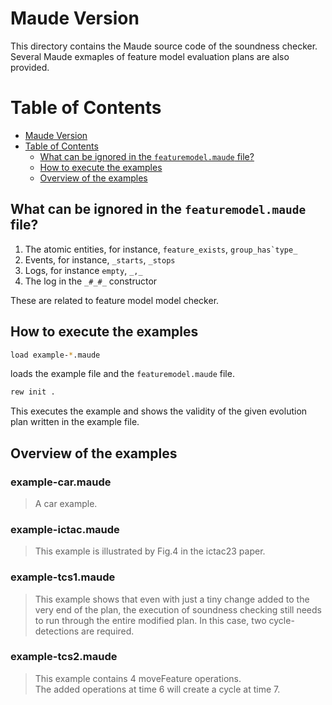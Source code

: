 # Maude Version

This directory contains the Maude source code of the soundness checker.  
Several Maude exmaples of feature model evaluation plans are also provided. 


Table of Contents
=================

   * [Maude Version](#maude-version)
   * [Table of Contents](#table-of-contents)
      * [What can be ignored in the `featuremodel.maude` file?](#what-can-be-ignored-in-the-featuremodel-maude-file)
      * [How to execute the examples](#how-to-execute-the-example)
      * [Overview of the examples](#overview-of-the-example)

## What can be ignored in the `featuremodel.maude` file?
1. The atomic entities, for instance, `feature_exists`, ``group_has`type_``
2. Events, for instance, `_starts`, `_stops`
3. Logs, for instance `empty`, `_,_`
4. The log in the `_#_#_` constructor

These are related to feature model model checker.

## How to execute the examples

 
```sh
load example-*.maude 
```
loads the example file and the `featuremodel.maude` file. 

```sh
rew init .
```
This executes the example and shows the validity of the given evolution plan written in the example file.

## Overview of the examples
### example-car.maude
> A car example.

### example-ictac.maude
> This example is illustrated by Fig.4 in the ictac23 paper.

### example-tcs1.maude
> This example shows that even with just a tiny change added to the very end of the plan, 
> the execution of soundness checking still needs to run through the entire modified plan.
> In this case, two cycle-detections are required.

### example-tcs2.maude
> This example contains 4 moveFeature operations.  
> The added operations at time 6 will create a cycle at time 7.
